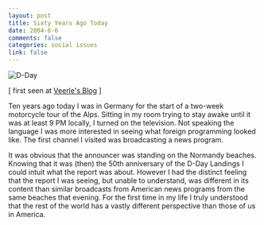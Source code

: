 ```yaml
--- 
layout: post
title: Sixty Years Ago Today
date: 2004-6-6
comments: false
categories: social issues
link: false
---
```

<img src="http://zanshin.net/images/dday.gif" alt="D-Day">

[ first seen at <a href="http://veerle.duoh.com/" title="Veerle's Blog"> Veerle's Blog</a> ]

Ten years ago today I was in Germany for the start of a two-week motorcycle tour of the Alps. Sitting in my room trying to stay awake until it was at least 9 PM locally, I turned on the television. Not speaking the language I was more interested in seeing what foreign programming looked like. The first channel I visited was broadcasting a news program.

It was obvious that the announcer was standing on the Normandy beaches. Knowing that it was (then) the 50th anniversary of the D-Day Landings I could intuit what the report was about. However I had the distinct feeling that the report I was seeing, but unable to understand, was different in its content than similar broadcasts from American news programs from the same beaches that evening. For the first time in my life I truly understood that the rest of the world has a vastly different perspective than those of us in America.
